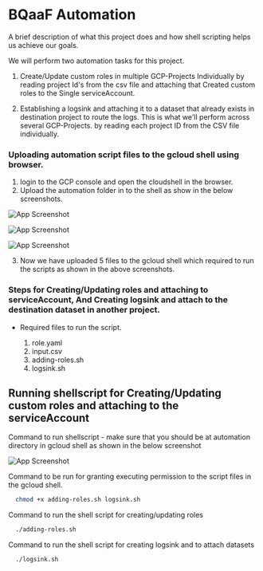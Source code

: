 
# BQaaF Automation

A brief description of what this project does and how shell scripting helps us achieve our goals.

We will perform two automation tasks for this project.

1. Create/Update custom roles in multiple GCP-Projects Individually by reading project Id's from the csv file and attaching that Created custom roles to the Single serviceAccount.

2. Establishing a logsink and attaching it to a dataset that already exists in destination project to route the logs. This is what we'll perform across several GCP-Projects. by reading each project ID from the CSV file individually.


### Uploading automation script files to the gcloud shell using browser.

 1. login to the GCP console and open the cloudshell in the browser.
 2. Upload the automation folder in to the shell as show in the below screenshots.
 


![App Screenshot](https://user-images.githubusercontent.com/96725131/228324346-faf7e5ed-8c24-440e-bb8d-f04681f2d0fe.PNG)

![App Screenshot](https://user-images.githubusercontent.com/96725131/228323388-90b7d038-ea2c-47e0-93ee-29c88f53b295.PNG)

![App Screenshot](https://user-images.githubusercontent.com/96725131/228324358-4b277794-840e-4e94-84dc-ff7ef6a24835.PNG)

3. Now we have uploaded 5 files to the gcloud shell which required to run the scripts as shown in the above screenshots.
### Steps for Creating/Updating roles and attaching to serviceAccount, And Creating logsink and attach to the destination dataset in another project.

- Required files to run the script.

    1. role.yaml
    2. input.csv
    3. adding-roles.sh
    4. logsink.sh

## Running shellscript for Creating/Updating custom roles and attaching to the serviceAccount

Command to run shellscript - make sure that you should be at automation directory in gcloud shell as shown in the below screenshot

![App Screenshot](https://user-images.githubusercontent.com/96725131/228330455-fa55319a-2b99-438e-9ff9-99e9fe756a57.PNG)

Command to be run for granting executing permission to the script files in the gcloud shell.
```bash
  chmod +x adding-roles.sh logsink.sh
```
Command to run the shell script for creating/updating roles
```bash
  ./adding-roles.sh
```
Command to run the shell script for creating logsink and to attach datasets
```bash
  ./logsink.sh
```

